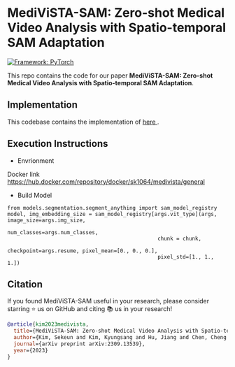# MediViSTA-SAM: Zero-shot Medical Video Analysis with Spatio-temporal SAM Adaptation


[![Framework: PyTorch](https://img.shields.io/badge/Framework-PyTorch-orange.svg)](https://pytorch.org/) 

This repo contains the code for our paper **MediViSTA-SAM: Zero-shot Medical Video Analysis with Spatio-temporal SAM Adaptation**.

## Implementation

This codebase contains the implementation of <a href="https://arxiv.org/abs/2309.13539"> here </a>.

## Execution Instructions
- Envrionment

Docker link
https://hub.docker.com/repository/docker/sk1064/medivista/general
  
- Build Model
```
from models.segmentation.segment_anything import sam_model_registry
model, img_embedding_size = sam_model_registry[args.vit_type](args, image_size=args.img_size,
                                                num_classes=args.num_classes,
                                                chunk = chunk,
                                                checkpoint=args.resume, pixel_mean=[0., 0., 0.],
                                                pixel_std=[1., 1., 1.])
```
## Citation

If you found MediViSTA-SAM useful in your research, please consider starring ⭐ us on GitHub and citing 📚 us in your research!

```bibtex
@article{kim2023medivista,
  title={MediViSTA-SAM: Zero-shot Medical Video Analysis with Spatio-temporal SAM Adaptation},
  author={Kim, Sekeun and Kim, Kyungsang and Hu, Jiang and Chen, Cheng and Lyu, Zhiliang and Hui, Ren and Kim, Sunghwan and Liu, Zhengliang and Zhong, Aoxiao and Li, Xiang and others},
  journal={arXiv preprint arXiv:2309.13539},
  year={2023}
}
```
